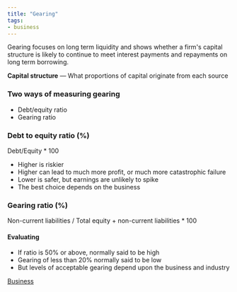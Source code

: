 ```yaml
---
title: "Gearing"
tags:
- business
---
```


Gearing focuses on long term liquidity and shows whether a firm's capital structure is likely to continue to meet interest payments and repayments on long term borrowing.

**Capital structure** — What proportions of capital originate from each source


### Two ways of measuring gearing

- Debt/equity ratio
- Gearing ratio

### Debt to equity ratio (%)

Debt/Equity * 100 

- Higher is riskier
- Higher can lead to much more profit, or much more catastrophic failure
- Lower is safer, but earnings are unlikely to spike
- The best choice depends on the business

### Gearing ratio (%)

Non-current liabilities / Total equity + non-current liabilities * 100

#### Evaluating
- If ratio is 50% or above, normally said to be high
- Gearing of less than 20% normally said to be low
- But levels of acceptable gearing depend upon the business and industry








[Business](/Business)